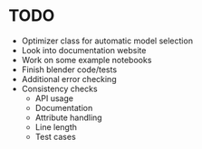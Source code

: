 # TODO

- Optimizer class for automatic model selection
- Look into documentation website
- Work on some example notebooks
- Finish blender code/tests
- Additional error checking
- Consistency checks
    - API usage
    - Documentation
    - Attribute handling
    - Line length
    - Test cases